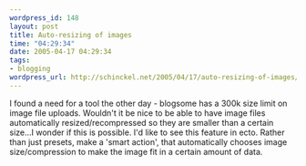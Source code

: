 ```yaml
--- 
wordpress_id: 148
layout: post
title: Auto-resizing of images
time: "04:29:34"
date: 2005-04-17 04:29:34
tags: 
- blogging
wordpress_url: http://schinckel.net/2005/04/17/auto-resizing-of-images/
---
```

I found a need for a tool the other day - blogsome has a 300k size limit on image file uploads. Wouldn't it be nice to be able to have image files automatically resized/recompressed so they are smaller than a certain size...I wonder if this is possible. I'd like to see this feature in ecto. Rather than just presets, make a 'smart action', that automatically chooses image size/compression to make the image fit in a certain amount of data. 
